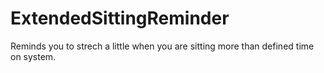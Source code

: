 # ExtendedSittingReminder
Reminds you to strech a little when you are sitting more than defined time on system.
